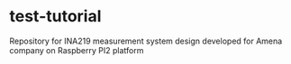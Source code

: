 # test-tutorial
Repository for INA219 measurement system design developed for Amena company on Raspberry PI2 platform
